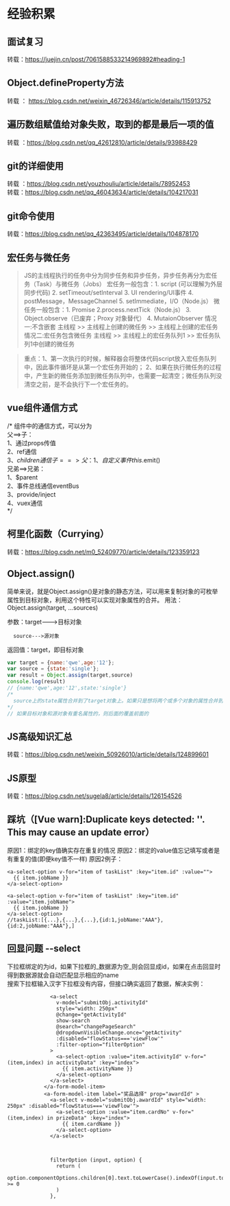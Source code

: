 # 经验积累

## 面试复习
转载：https://juejin.cn/post/7061588533214969892#heading-1

## Object.defineProperty方法
转载 ： https://blog.csdn.net/weixin_46726346/article/details/115913752

## 遍历数组赋值给对象失败，取到的都是最后一项的值
转载 ：https://blog.csdn.net/qq_42612810/article/details/93988429

## git的详细使用
转载 ：https://blog.csdn.net/youzhouliu/article/details/78952453  
转载：https://blog.csdn.net/qq_46043634/article/details/104217031

## git命令使用
转载：https://blog.csdn.net/qq_42363495/article/details/104878170

## 宏任务与微任务
  > JS的主线程执行的任务中分为同步任务和异步任务，异步任务再分为宏任务（Task）与微任务（Jobs）
  > 宏任务一般包含：1. script (可以理解为外层同步代码)
                2. setTimeout/setInterval
                3. UI rendering/UI事件
                4. postMessage，MessageChannel
                5. setImmediate，I/O（Node.js）
  > 微任务一般包含：1. Promise
                2.process.nextTick（Node.js） 
                3. Object.observe（已废弃；Proxy 对象替代）
                4. MutaionObserver
  > 情况一:不含嵌套
    主线程 >> 主线程上创建的微任务 >> 主线程上创建的宏任务
  > 情况二:宏任务包含微任务
    主线程 >> 主线程上的宏任务队列1 >> 宏任务队列1中创建的微任务
 
 > 重点：1、第一次执行的时候，解释器会将整体代码script放入宏任务队列中，因此事件循环是从第一个宏任务开始的；
      2、如果在执行微任务的过程中，产生新的微任务添加到微任务队列中，也需要一起清空；微任务队列没清空之前，是不会执行下一个宏任务的。

## vue组件通信方式
/* 
    组件中的通信方式，可以分为  
        父==>子：  
            1、通过props传值  
            2、ref通信  
            3、$children通信  
        子==>父：  
            1、自定义事件this.$emit()  
        兄弟==>兄弟：  
            1、$parent  
            2、事件总线通信eventBus  
            3、provide/inject  
            4、vuex通信  
*/

## 柯里化函数（Currying）
  转载：https://blog.csdn.net/m0_52409770/article/details/123359123

## Object.assign()
   简单来说，就是Object.assign()是对象的静态方法，可以用来复制对象的可枚举属性到目标对象，利用这个特性可以实现对象属性的合并。
   用法： Object.assign(target, ...sources)

  参数：target--->目标对象

      source--->源对象

  返回值：target，即目标对象
  ``` JavaScript
  var target = {name:'qwe',age:'12'};
  var source = {state:'single'};
  var result = Object.assign(target,source)
  console.log(result)
  // {name:'qwe',age:'12',state:'single'}
  /*
    source上的state属性合并到了target对象上。如果只是想将两个或多个对象的属性合并到一起，不改变原有对象的属性，可以用一个空的对象作为target对象。
  */
  // 如果目标对象和源对象有重名属性的，则后面的覆盖前面的 
  ```
  
## JS高级知识汇总
转载：https://blog.csdn.net/weixin_50926010/article/details/124899601

## JS原型
转载：https://blog.csdn.net/sugela8/article/details/126154526

## 踩坑（[Vue warn]:Duplicate keys detected: ''. This may cause an update error）
原因1：绑定的key值确实存在重复的情况
原因2：绑定的value值忘记填写或者是有重复的值(即便key值不一样)
原因2例子：
``` Vue
<a-select-option v-for="item of taskList" :key="item.id" :value="">
  {{ item.jobName }}
</a-select-option>

<a-select-option v-for="item of taskList" :key="item.id" :value="item.jobName">
  {{ item.jobName }}
</a-select-option>
//taskList:[{...},{...},{...},{id:1,jobName:"AAA"},{id:2,jobName:"AAA"},]
```
## 回显问题 --select
下拉框绑定的为id，如果下拉框的_数据源为空_则会回显成id，如果在点击回显时得到数据源就会自动匹配显示相应的name  
搜索下拉框输入汉字下拉框没有内容，但接口确实返回了数据，解决实例：  
``` Vue
              <a-select
                v-model="submitObj.activityId"
                style="width: 250px"
                @change="getActivityId"
                show-search
                @search="changePageSearch"
                @dropdownVisibleChange.once="getActivity"
                :disabled="flowStatus==='viewFlow'"
                :filter-option="filterOption"
              >
                <a-select-option :value="item.activityId" v-for="(item,index) in activityData" :key="index">
                  {{ item.activityName }}
                </a-select-option>
              </a-select>
            </a-form-model-item>
            <a-form-model-item label="奖品选择" prop="awardId" >
              <a-select v-model="submitObj.awardId" style="width: 250px" :disabled="flowStatus==='viewFlow'">
                <a-select-option :value="item.cardNo" v-for="(item,index) in prizeData" :key="index">
                  {{ item.cardName }}
                </a-select-option>
              </a-select>
              
              
              
              filterOption (input, option) {
                return (
                  option.componentOptions.children[0].text.toLowerCase().indexOf(input.toLowerCase()) >= 0
                )
              },
```
